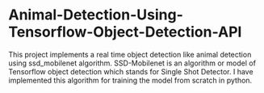 # Animal-Detection-Using-Tensorflow-Object-Detection-API
This project implements a real time object detection like animal detection using ssd_mobilenet algorithm. SSD-Mobilenet is an algorithm or model of Tensorflow object detection which stands for Single Shot Detector. I have implemented this algorithm for training the model from scratch in python.
